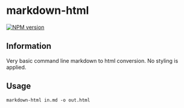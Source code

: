 # markdown-html
[![NPM version](https://badge.fury.io/js/markdown-html.svg)](http://badge.fury.io/js/markdown-html)

## Information

Very basic command line markdown to html conversion. No styling is applied.

## Usage

    markdown-html in.md -o out.html
